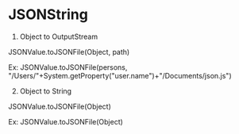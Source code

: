 # JSONString

1) Object to OutputStream

JSONValue.toJSONFile(Object, path)

Ex:
JSONValue.toJSONFile(persons, "/Users/"+System.getProperty("user.name")+"/Documents/json.js")


2) Object to String

JSONValue.toJSONFile(Object)

Ex:
JSONValue.toJSONFile(Object)
